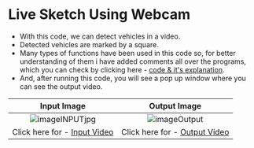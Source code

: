 # Live Sketch Using Webcam

* With this code, we can detect vehicles in a video.
* Detected vehicles are marked by a square.
* Many types of functions have been used in this code so, for better understanding of them i have added comments all over the programs, which you can check by clicking here - [code & it's explanation](https://github.com/tb-rules10/CV-Zone/blob/branch-3/Object_Detection/Vehicle%20Detection/Code.py).
* And, after running this code, you will see a pop up window where you can see the output video.

Input Image                |  Output Image                 
:-------------------------:|:-------------------------:|
![imageINPUTjpg](https://user-images.githubusercontent.com/58645688/137883521-92e89ab6-35d8-49dc-b02a-3330e01cff8c.jpg)       |        ![imageOutput](https://user-images.githubusercontent.com/58645688/137883541-be8cdebd-591d-40e1-81a0-c225138bd808.jpg)
Click here for - [Input Video](https://youtu.be/ig_msfRc5mk)      |           Click here for - [Output Video](https://youtu.be/XCmXmGhMMn8)
 

